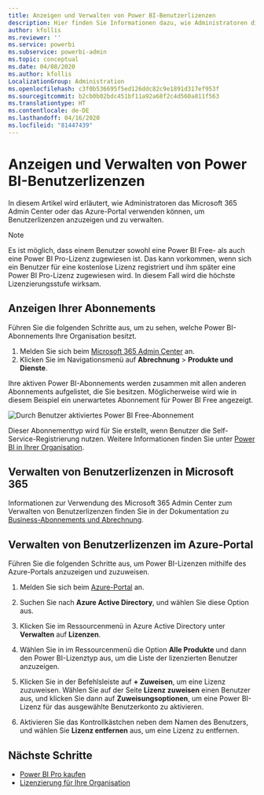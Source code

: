```yaml
---
title: Anzeigen und Verwalten von Power BI-Benutzerlizenzen
description: Hier finden Sie Informationen dazu, wie Administratoren die Power BI-Benutzerlizenzen in Ihrer Organisation anzeigen und verwalten können.
author: kfollis
ms.reviewer: ''
ms.service: powerbi
ms.subservice: powerbi-admin
ms.topic: conceptual
ms.date: 04/08/2020
ms.author: kfollis
LocalizationGroup: Administration
ms.openlocfilehash: c3f0b536695f5ed126ddc82c9e1891d317ef953f
ms.sourcegitcommit: b2cb0b02bdc451bf11a92a68f2c4d560a811f563
ms.translationtype: HT
ms.contentlocale: de-DE
ms.lasthandoff: 04/16/2020
ms.locfileid: "81447439"
---
```

# <a name="view-and-manage-power-bi-user-licenses"></a>Anzeigen und Verwalten von Power BI-Benutzerlizenzen

In diesem Artikel wird erläutert, wie Administratoren das Microsoft 365 Admin Center oder das Azure-Portal verwenden können, um Benutzerlizenzen anzuzeigen und zu verwalten.

> [!NOTE]
>
>Es ist möglich, dass einem Benutzer sowohl eine Power BI Free- als auch eine Power BI Pro-Lizenz zugewiesen ist. Das kann vorkommen, wenn sich ein Benutzer für eine kostenlose Lizenz registriert und ihm später eine Power BI Pro-Lizenz zugewiesen wird. In diesem Fall wird die höchste Lizenzierungsstufe wirksam.
>

## <a name="view-your-subscriptions"></a>Anzeigen Ihrer Abonnements

Führen Sie die folgenden Schritte aus, um zu sehen, welche Power BI-Abonnements Ihre Organisation besitzt.

1. Melden Sie sich beim [Microsoft 365 Admin Center](https://admin.microsoft.com) an.
2. Klicken Sie im Navigationsmenü auf **Abrechnung** > **Produkte und Dienste**.

Ihre aktiven Power BI-Abonnements werden zusammen mit allen anderen Abonnements aufgelistet, die Sie besitzen. Möglicherweise wird wie in diesem Beispiel ein unerwartetes Abonnement für Power BI Free angezeigt.

  ![Durch Benutzer aktiviertes Power BI Free-Abonnement](media/service-admin-manage-licenses/power-bi-free-user-activated.png)

Dieser Abonnementtyp wird für Sie erstellt, wenn Benutzer die Self-Service-Registrierung nutzen. Weitere Informationen finden Sie unter [Power BI in Ihrer Organisation](https://docs.microsoft.com/microsoft-365/admin/misc/power-bi-in-your-organization?view=o365-worldwide).

## <a name="manage-user-licenses-in-microsoft-365"></a>Verwalten von Benutzerlizenzen in Microsoft 365

Informationen zur Verwendung des Microsoft 365 Admin Center zum Verwalten von Benutzerlizenzen finden Sie in der Dokumentation zu [Business-Abonnements und Abrechnung](https://docs.microsoft.com/microsoft-365/commerce/?view=o365-worldwide).

## <a name="manage-user-licenses-in-azure-portal"></a>Verwalten von Benutzerlizenzen im Azure-Portal

Führen Sie die folgenden Schritte aus, um Power BI-Lizenzen mithilfe des Azure-Portals anzuzeigen und zuzuweisen.

1. Melden Sie sich beim [Azure-Portal](https://portal.azure.com) an.

2. Suchen Sie nach **Azure Active Directory**, und wählen Sie diese Option aus.

3. Klicken Sie im Ressourcenmenü in Azure Active Directory unter **Verwalten** auf **Lizenzen**.

4. Wählen Sie in im Ressourcenmenü die Option **Alle Produkte** und dann den Power BI-Lizenztyp aus, um die Liste der lizenzierten Benutzer anzuzeigen.

5. Klicken Sie in der Befehlsleiste auf **+ Zuweisen**, um eine Lizenz zuzuweisen. Wählen Sie auf der Seite **Lizenz zuweisen** einen Benutzer aus, und klicken Sie dann auf **Zuweisungsoptionen**, um eine Power BI-Lizenz für das ausgewählte Benutzerkonto zu aktivieren.

6. Aktivieren Sie das Kontrollkästchen neben dem Namen des Benutzers, und wählen Sie **Lizenz entfernen** aus, um eine Lizenz zu entfernen.

## <a name="next-steps"></a>Nächste Schritte

- [Power BI Pro kaufen](../service-admin-purchasing-power-bi-pro.md)
- [Lizenzierung für Ihre Organisation](../service-admin-licensing-organization.md)

